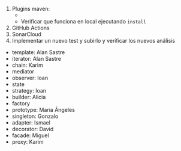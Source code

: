 
1. Plugins maven: 
    * <build> <reporting>
    * Verificar que funciona en local ejecutando `install`
2. GitHub Actions 
3. SonarCloud
4. Implementar un nuevo test y subirlo y verificar los nuevos análisis


* template: Alan Sastre 
* iterator: Alan Sastre
* chain: Karim
* mediator 
* observer: Ioan
* state 
* strategy: Ioan
* builder: Alicia
* factory 
* prototype: María Ángeles
* singleton: Gonzalo
* adapter: Ismael
* decorator: David
* facade: Miguel
* proxy: Karim
